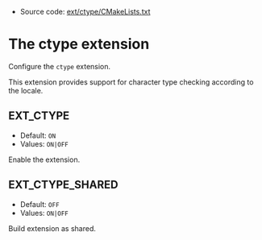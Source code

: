 <!-- This is auto-generated file. -->
* Source code: [ext/ctype/CMakeLists.txt](https://github.com/petk/php-build-system/blob/master/cmake/ext/ctype/CMakeLists.txt)

# The ctype extension

Configure the `ctype` extension.

This extension provides support for character type checking according to the
locale.

## EXT_CTYPE

* Default: `ON`
* Values: `ON|OFF`

Enable the extension.

## EXT_CTYPE_SHARED

* Default: `OFF`
* Values: `ON|OFF`

Build extension as shared.
